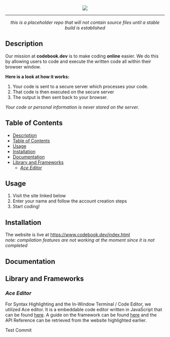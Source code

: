 <br>
<p align=center><img src="https://github.com/C-Teo/Code.io/blob/main/images/logo.png?raw=true"></p>
<hr>
<p align=center><i>this is a placeholder repo that will not contain source files until a stable build is established</i></p>

## Description
Our mission at **codebook.dev** is to make coding **online** easier.
We do this by allowing users to code and execute the written code all within their browser window.<br>

**Here is a look at how it works:**

1. Your code is sent to a secure server which processes your code. 
2. That code is then executed on the secure server
3. The output is then sent back to your browser. <br>

*Your code or personal information is never stored on the server.*

## Table of Contents

- [Description](#description)
- [Table of Contents](#table-of-contents)
- [Usage](#usage)
- [Installation](#installation)
- [Documentation](#documentation)
- [Library and Frameworks](#library-and-frameworks)
  - [*Ace Editor*](#ace-editor)

## Usage
1. Visit the site linked below
2. Enter your name and follow the account creation steps
3. Start coding!

## Installation
The website is live at https://www.codebook.dev/index.html <br>*note: compilation features are not working at the moment since it is not completed*
## Documentation
## Library and Frameworks

### *Ace Editor*
For Syntax Highlighting and the In-Window Terminal / Code Editor, we utilized Ace editor. It is a embeddable code editor written in JavaScript that can be found [here](https://ace.c9.io/). A guide on the framework can be found [here](https://ace.c9.io/#nav=howto) and the API Reference can be retrieved from the website highlighted earlier. 

Test Commit
